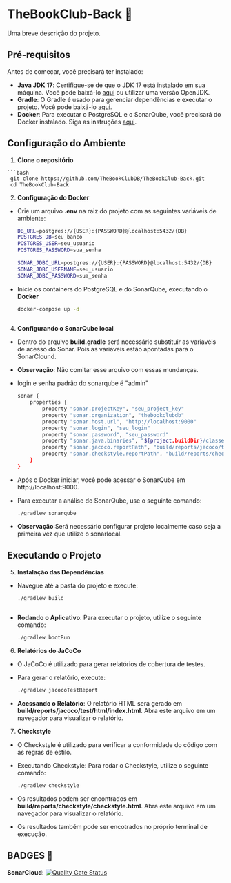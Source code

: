 # TheBookClub-Back 📖

Uma breve descrição do projeto.

## Pré-requisitos

Antes de começar, você precisará ter instalado:

- **Java JDK 17**: Certifique-se de que o JDK 17 está instalado em sua máquina. Você pode baixá-lo [aqui](https://www.oracle.com/java/technologies/javase-jdk17-downloads.html) ou utilizar uma versão OpenJDK.
- **Gradle**: O Gradle é usado para gerenciar dependências e executar o projeto. Você pode baixá-lo [aqui](https://gradle.org/install/).
- **Docker**: Para executar o PostgreSQL e o SonarQube, você precisará do Docker instalado. Siga as instruções [aqui](https://docs.docker.com/get-docker/).

## Configuração do Ambiente

  1. **Clone o repositório**

    ```bash
     git clone https://github.com/TheBookClubDB/TheBookClub-Back.git
     cd TheBookClub-Back

2. **Configuração do Docker**

  - Crie um arquivo **.env** na raiz do projeto com as seguintes variáveis de ambiente:

    ```bash
    DB_URL=postgres://{USER}:{PASSWORD}@localhost:5432/{DB}
    POSTGRES_DB=seu_banco
    POSTGRES_USER=seu_usuario
    POSTGRES_PASSWORD=sua_senha
  
    SONAR_JDBC_URL=postgres://{USER}:{PASSWORD}@localhost:5432/{DB}
    SONAR_JDBC_USERNAME=seu_usuario
    SONAR_JDBC_PASSWORD=sua_senha

  - Inicie os containers do PostgreSQL e do SonarQube, executando o **Docker**

    ```bash
    docker-compose up -d
 
4. **Configurando o SonarQube local**

  - Dentro do arquivo **build.gradle** será necessário substituir as variavéis de acesso do Sonar. Pois as variaveis estão apontadas para o SonarClound.
  - **Observação**: Não comitar esse arquivo com essas mundanças.
  - login e senha padrão do sonarqube é "admin"
    
    ```bash
    sonar {
	    properties {
		    property "sonar.projectKey", "seu_project_key"
		    property "sonar.organization", "thebookclubdb"
		    property "sonar.host.url", "http://localhost:9000"
		    property "sonar.login", "seu_login"
		    property "sonar.password", "seu_password"
		    property "sonar.java.binaries", "${project.buildDir}/classes"
		    property "sonar.jacoco.reportPath", "build/reports/jacoco/test/jacocoTestReport.xml"
		    property "sonar.checkstyle.reportPath", "build/reports/checkstyle/main.html"
	    }
    }
    
  - Após o Docker iniciar, você pode acessar o SonarQube em http://localhost:9000.
  - Para executar a análise do SonarQube, use o seguinte comando:

    ```bash
    ./gradlew sonarqube

  - **Observação**:Será necessário configurar projeto localmente caso seja a primeira vez que utilize o sonarlocal.

## Executando o Projeto

5. **Instalação das Dependências**

  - Navegue até a pasta do projeto e execute:

    ```bash
    ./gradlew build
  
  - **Rodando o Aplicativo**: Para executar o projeto, utilize o seguinte comando:

    ```bash
    ./gradlew bootRun

6. **Relatórios do JaCoCo**
  
  - O JaCoCo é utilizado para gerar relatórios de cobertura de testes.
  - Para gerar o relatório, execute:

    ```bash
    ./gradlew jacocoTestReport

  - **Acessando o Relatório**: O relatório HTML será gerado em **build/reports/jacoco/test/html/index.html**. Abra este arquivo em um navegador para visualizar o relatório.

7. **Checkstyle**

  - O Checkstyle é utilizado para verificar a conformidade do código com as regras de estilo.
  - Executando Checkstyle: Para rodar o Checkstyle, utilize o seguinte comando:
  
    ```bash
    ./gradlew checkstyle

  - Os resultados podem ser encontrados em **build/reports/checkstyle/checkstyle.html**. Abra este arquivo em um navegador para visualizar o relatório.
  - Os resultados também pode ser encotrados no próprio terminal de execução.

## BADGES 🚀 
 
**SonarCloud**: [![Quality Gate Status](https://sonarcloud.io/api/project_badges/measure?project=TheBookClubDB_TheBookClub-Back&metric=alert_status)](https://sonarcloud.io/summary/new_code?id=TheBookClubDB_TheBookClub-Back)
